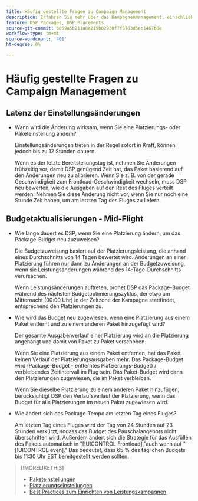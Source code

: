 ```yaml
---
title: Häufig gestellte Fragen zu Campaign Management
description: Erfahren Sie mehr über das Kampagnenmanagement, einschließlich der Wartezeit für Änderungen und was passiert, wenn Sie während eines Fluges Budgetänderungen vornehmen.
feature: DSP Packages, DSP Placements
source-git-commit: 3059a5b211a8a219b02930f7f5763d5ec1467b8e
workflow-type: tm+mt
source-wordcount: '401'
ht-degree: 0%

---
```


# Häufig gestellte Fragen zu Campaign Management

<!-- Most of this information should be moved into the relevant topics (especially editing topics). -->

## Latenz der Einstellungsänderungen

* Wann wird die Änderung wirksam, wenn Sie eine Platzierungs- oder Paketeinstellung ändern?

   Einstellungsänderungen treten in der Regel sofort in Kraft, können jedoch bis zu 12 Stunden dauern.

   Wenn es der letzte Bereitstellungstag ist, nehmen Sie Änderungen frühzeitig vor, damit DSP genügend Zeit hat, das Paket basierend auf den Änderungen neu zu alibrieren. Wenn Sie z. B. von der gerade Geschwindigkeit zum Frontload-Geschwindigkeit wechseln, muss DSP neu bewerten, wie die Ausgaben auf den Rest des Fluges verteilt werden. Nehmen Sie diese Änderung nicht vor, wenn Sie nur noch eine Stunde Zeit haben, um am letzten Tag des Fluges zu liefern.

## Budgetaktualisierungen - Mid-Flight

* Wie lange dauert es DSP, wenn Sie eine Platzierung ändern, um das Package-Budget neu zuzuweisen?

   Die Budgetzuweisung basiert auf der Platzierungsleistung, die anhand eines Durchschnitts von 14 Tagen bewertet wird. Änderungen an einer Platzierung führen nur dann zu Änderungen an der Budgetzuweisung, wenn sie Leistungsänderungen während des 14-Tage-Durchschnitts verursachen.

   Wenn Leistungsänderungen auftreten, ordnet DSP das Package-Budget während des nächsten Budgetoptimierungszyklus, der etwa um Mitternacht (00:00 Uhr) in der Zeitzone der Kampagne stattfindet, entsprechend den Platzierungen zu.

* Wie wird das Budget neu zugewiesen, wenn eine Platzierung aus einem Paket entfernt und zu einem anderen Paket hinzugefügt wird?

   Der gesamte Ausgabenverlauf einer Platzierung wird an die Platzierung angehängt und damit von Paket zu Paket verschoben.

   Wenn Sie eine Platzierung aus einem Paket entfernen, hat das Paket keinen Verlauf der Platzierungsausgaben mehr. Das Package-Budget wird (Package-Budget - entferntes Platzierungs-Budget) / verbleibendes Zeitintervall im Flug sein. Das Paket-Budget wird dann den Platzierungen zugewiesen, die im Paket verbleiben.

   Wenn Sie dieselbe Platzierung zu einem anderen Paket hinzufügen, berücksichtigt DSP den Verlaufsverlauf der Platzierung, wenn das Budget für alle Platzierungen im neuen Paket zugewiesen wird.

* Wie ändert sich das Package-Tempo am letzten Tag eines Fluges?

   Am letzten Tag eines Fluges wird der Tag von 24 Stunden auf 23 Stunden verkürzt, sodass das Budget des Pauschalangebots nicht überschritten wird. Außerdem ändert sich die Strategie für das Ausfüllen des Pakets automatisch in &quot;[!UICONTROL Frontload],&quot;auch wenn auf &quot;[!UICONTROL even].&quot; Das bedeutet, dass 65 % des täglichen Budgets bis 11:30 Uhr EST bereitgestellt werden sollten.

>[!MORELIKETHIS]
>
>* [Paketeinstellungen](/help/dsp/campaign-management/packages/package-settings.md)
>* [Platzierungseinstellungen](/help/dsp/campaign-management/placements/placement-settings.md)
>* [Best Practices zum Einrichten von Leistungskampagnen](/help/dsp/optimization/campaign-best-practices-performance.md)

